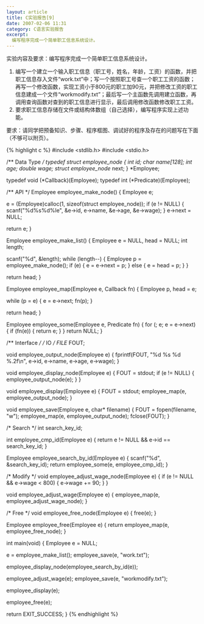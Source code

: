 ```yaml
---
layout: article
title: C实验报告[9]
date: 2007-02-06 11:31
category: C语言实验报告
excerpt:
  编写程序完成一个简单职工信息系统设计。
---
```


实验内容及要求：编写程序完成一个简单职工信息系统设计。

1. 编写一个建立一个输入职工信息（职工号，姓名，年龄，工资）的函数，并把职工信息存入文件“work.txt”中；写一个按照职工号查一个职工工资的函数；再写一个修改函数，实现工资小于800元的职工加90元，并把修改工资的职工信息建成一个文件“workmodify.txt”；最后写一个主函数先调用建立函数，再调用查询函数对查到的职工信息进行显示，最后调用修改函数修改职工工资。
2. 要求职工信息存储在文件或结构体数组（自己选择），编写程序实现上述功能。

要求：请同学把预备知识、步骤、程序框图、调试好的程序及存在的问题写在下面（不够可以附页）。

{% highlight c %}
#include <stdlib.h>
#include <stdio.h>

/** Data Type */
typedef struct employee_node {
  int id;
  char name[128];
  int age;
  double wage;
  struct employee_node* next;
} *Employee;

typedef void (*Callback)(Employee);
typedef int (*Predicate)(Employee);

/** API */
Employee employee_make_node() {
  Employee e;

  e = (Employee)calloc(1, sizeof(struct employee_node));
  if (e != NULL) {
    scanf("%d%s%d%le", &e->id, e->name, &e->age, &e->wage);
  }
  e->next = NULL;

  return e;
}

Employee employee_make_list() {
  Employee e = NULL, head = NULL;
  int length;

  scanf("%d", &length);
  while (length--) {
    Employee p = employee_make_node();
    if (e) {
      e = e->next = p;
    } else {
      e = head = p;
    }
  }

  return head;
}

Employee employee_map(Employee e, Callback fn) {
  Employee p, head = e;

  while (p = e) {
    e = e->next;
    fn(p);
  }

  return head;
}

Employee employee_some(Employee e, Predicate fn) {
  for (; e; e = e->next) {
    if (fn(e)) {
      return e;
    }
  }
  return NULL;
}

/** Interface */
/* IO */
FILE* FOUT;

void employee_output_node(Employee e) {
  fprintf(FOUT, "%d %s %d %.2f\n", e->id, e->name, e->age, e->wage);
}

void employee_display_node(Employee e) {
  FOUT = stdout;
  if (e != NULL) {
    employee_output_node(e);
  }
}

void employee_display(Employee e) {
  FOUT = stdout;
  employee_map(e, employee_output_node);
}

void employee_save(Employee e, char* filename) {
  FOUT = fopen(filename, "w");
  employee_map(e, employee_output_node);
  fclose(FOUT);
}

/* Search */
int search_key_id;

int employee_cmp_id(Employee e) {
  return e != NULL && e->id == search_key_id;
}

Employee employee_search_by_id(Employee e) {
  scanf("%d", &search_key_id);
  return employee_some(e, employee_cmp_id);
}

/* Modify */
void employee_adjust_wage_node(Employee e) {
  if (e != NULL && e->wage < 800) {
    e->wage += 90;
  }
}

void employee_adjust_wage(Employee e) {
  employee_map(e, employee_adjust_wage_node);
}

/* Free */
void employee_free_node(Employee e) {
  free(e);
}

Employee employee_free(Employee e) {
  return employee_map(e, employee_free_node);
}

int main(void) {
  Employee e = NULL;

  e = employee_make_list();
  employee_save(e, "work.txt");

  employee_display_node(employee_search_by_id(e));

  employee_adjust_wage(e);
  employee_save(e, "workmodify.txt");

  employee_display(e);

  employee_free(e);

  return EXIT_SUCCESS;
}
{% endhighlight %}
